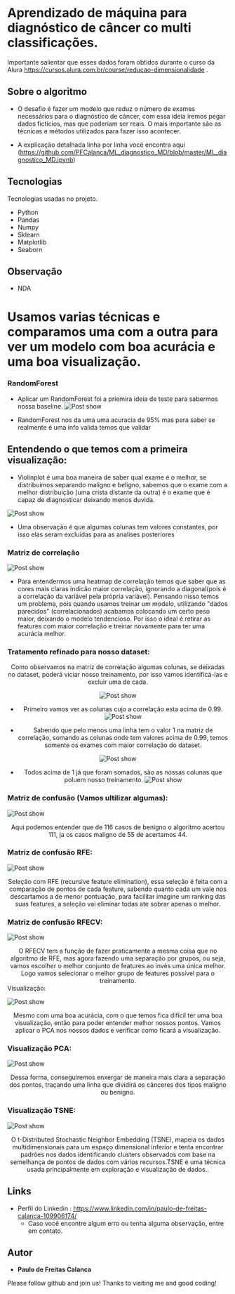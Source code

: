 # Aprendizado de máquina para diagnóstico de câncer co multi classificações.
Importante salientar que esses dados foram obtidos durante o curso da Alura https://cursos.alura.com.br/course/reducao-dimensionalidade .

## Sobre o algoritmo
* O desafio é fazer um modelo que reduz o número de exames necessários para o diagnóstico de câncer, com essa ideia iremos pegar dados fictícios, mas que poderiam ser reais. O mais importante são as técnicas e métodos utilizados para fazer isso acontecer.

* A explicação detalhada linha por linha você encontra aqui (https://github.com/PFCalanca/ML_diagnostico_MD/blob/master/ML_diagnostico_MD.ipynb)



## Tecnologias  

Tecnologias usadas no projeto.

* Python
* Pandas
* Numpy
* Sklearn
* Matplotlib
* Seaborn

## Observação 
* NDA
  
# Usamos varias técnicas e comparamos uma com a outra para ver um modelo com boa acurácia e uma boa visualização.
 ### RandomForest
* Aplicar um RandomForest foi a priemira ideia de teste para sabermos nossa baseline.
![Post show](https://github.com/PFCalanca/ML_diagnostico_MD/blob/master/core/img/rdforest.png)

* RandomForest nos da uma uma acuracia de 95% mas para saber se realmente é uma info valida temos que validar
## Entendendo o que temos com a primeira visualização:
* Violinplot é uma boa maneira de saber qual exame é o melhor, se distribuimos separando maligno e beligno, sabemos que o exame com a melhor distribuição (uma    crista distante da outra) é o exame que é capaz de diagnosticar deixando menos duvida.

![Post show](https://github.com/PFCalanca/ML_diagnostico_MD/blob/master/core/img/violin.png)

* Uma observação é que algumas colunas tem valores constantes, por isso elas seram excluidas para as analises posteriores

### Matriz de correlação
![Post show](https://github.com/PFCalanca/ML_diagnostico_MD/blob/master/core/img/heatmap.png)
* Para entendermos uma heatmap de correlação temos que saber que as cores mais claras indicão maior correlação, ignorando a diagonal(pois é a correlação da variável pela própria variável). Pensando nisso temos um problema, pois quando usamos treinar um modelo, utilizando "dados parecidos" (correlacionados) acabamos colocando um certo peso maior, deixando o modelo tendencioso. Por isso o ideal é retirar as features com maior correlação e treinar novamente para ter uma acurácia melhor.

### Tratamento refinado para nosso dataset: 
  
<center>  Como observamos na matriz de correlação algumas colunas, se deixadas no dataset, poderá viciar nosso treinamento, por isso vamos identificá-las e excluir uma de cada.
  
  ![Post show](TEXTO) 
  * Primeiro vamos ver as colunas cujo a correlação esta acima de 0.99.
  ![Post show](TEXTO)
 
  * Sabendo que pelo menos uma linha tem o valor 1 na matriz de correlação, somando as colunas onde tem valores acima de 0.99, temos somente os exames com maior correlação do dataset.
  
  ![Post show](TEXTO) 
  
  * Todos acima de 1 já que foram somados, são as nossas colunas que poluem nosso treinamento.
  ![Post show](TEXTO) 
</center>

### Matriz de confusão (Vamos ultilizar algumas): 

![Post show](https://github.com/PFCalanca/ML_diagnostico_MD/blob/master/core/img/k_best_con.png)

<center> Aqui podemos entender que de 116 casos de benigno o algoritmo acertou 111, ja os casos maligno de 55 de acertamos 44. </center>

### Matriz de confusão RFE: 

![Post show](https://github.com/PFCalanca/ML_diagnostico_MD/blob/master/core/img/RFE_conf.png)
<center> Seleção com RFE (recursive feature elimination), essa seleção é feita com a comparação de pontos de cada feature, sabendo quanto cada um vale nos descartamos a de menor pontuação, para facilitar imagine um ranking das suas features, a seleção vai eliminar todas ate sobrar apenas o melhor. </center>

### Matriz de confusão RFECV: 

![Post show](https://github.com/PFCalanca/ML_diagnostico_MD/blob/master/core/img/RFECV_conf.png)
<center> O RFECV tem a função de fazer praticamente a mesma coisa que no algoritmo de RFE, mas agora fazendo uma separação por grupos, ou seja, vamos escolher o melhor conjunto de features ao invés uma única melhor. Logo vamos selecionar o melhor grupo de features possível para o treinamento. </center

### Visualização: 

![Post show](https://github.com/PFCalanca/ML_diagnostico_MD/blob/master/core/img/sns_wpca.png)
<center> Mesmo com uma boa acurácia, com o que temos fica difícil ter uma boa visualização, então para poder entender melhor nossos pontos. Vamos aplicar o PCA nos nossos dados e verificar como ficará a visualização. </center>

### Visualização PCA:
![Post show](https://github.com/PFCalanca/ML_diagnostico_MD/blob/master/core/img/PCA.png)
<center> Dessa forma, conseguiremos enxergar de maneira mais clara a separação dos pontos, traçando uma linha que dividirá os cânceres dos tipos maligno ou benigno. </center>

### Visualização TSNE:
![Post show](https://github.com/PFCalanca/ML_diagnostico_MD/blob/master/core/img/TSNE.png)
<center> O t-Distributed Stochastic Neighbor Embedding (TSNE), mapeia os dados multidimensionais para um espaço dimensional inferior e tenta encontrar padrões nos dados identificando clusters observados com base na semelhança de pontos de dados com vários recursos.TSNE é uma técnica usada principalmente em exploração e visualização de dados.. </center>

## Links
  - Perfil do Linkedin : https://www.linkedin.com/in/paulo-de-freitas-calanca-109906174/
    - Caso você encontre algum erro ou tenha alguma observação, entre em contato.


  ## Autor

  * **Paulo de Freitas Calanca** 

  Please follow github and join us!
  Thanks to visiting me and good coding!
